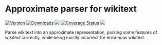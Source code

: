 # Approximate parser for wikitext

[![Version](https://img.shields.io/crates/v/wikitext-parser.svg)](https://crates.io/crates/wikitext-parser)
[![Downloads](https://img.shields.io/crates/d/wikitext-parser.svg)](https://crates.io/crates/wikitext-parser)
[![](http://meritbadge.herokuapp.com/wikitext-parser)](https://crates.io/crates/wikitext-parser)
[![Coverage Status](https://coveralls.io/repos/github/ISibboI/wikitext-parser/badge.svg?branch=main)](https://coveralls.io/github/ISibboI/wikitext-parser?branch=main)
[![](https://docs.rs/wikitext-parser/badge.svg)](https://docs.rs/wikitext-parser)

Parse wikitext into an approximate representation, parsing some features of wikitext correctly, while being mostly incorrect for erroneous wikitext.
